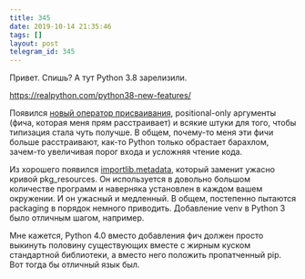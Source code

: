 ```yaml
---
title: 345
date: 2019-10-14 21:35:46
tags: []
layout: post
telegram_id: 345
---
```


Привет. Спишь? А тут Python 3.8 зарелизили.

<https://realpython.com/python38-new-features/>

Появился [новый оператор присваивания](https://t.me/itgram_channel/191), positional-only аргументы (фича, которая меня прям расстраивает) и всякие штуки для того, чтобы типизация стала чуть получше. В общем, почему-то меня эти фичи больше расстраивают, как-то Python только обрастает барахлом, зачем-то увеличивая порог входа и усложняя чтение кода.

Из хорошего появился [importlib.metadata](https://docs.python.org/3.8/library/importlib.metadata.html), который заменит ужасно кривой pkg_resources. Он используется в довольно большом количестве программ и наверняка установлен в каждом вашем окружении. И он ужасный и медленный. В общем, постепенно пытаются packaging в порядок немного приводить. Добавление venv в Python 3 было отличным шагом, например.

Мне кажется, Python 4.0 вместо добавления фич должен просто выкинуть половину существующих вместе с жирным куском стандартной библиотеки, а вместо него положить пропатченный pip. Вот тогда бы отличный язык был.

